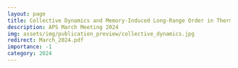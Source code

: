 ```yaml
---
layout: page
title: Collective Dynamics and Memory-Induced Long-Range Order in Thermal Neuristor Networks 
description: APS March Meeting 2024
img: assets/img/publication_preview/collective_dynamics.jpg
redirect: March_2024.pdf
importance: -1
category: 2024
---
```

